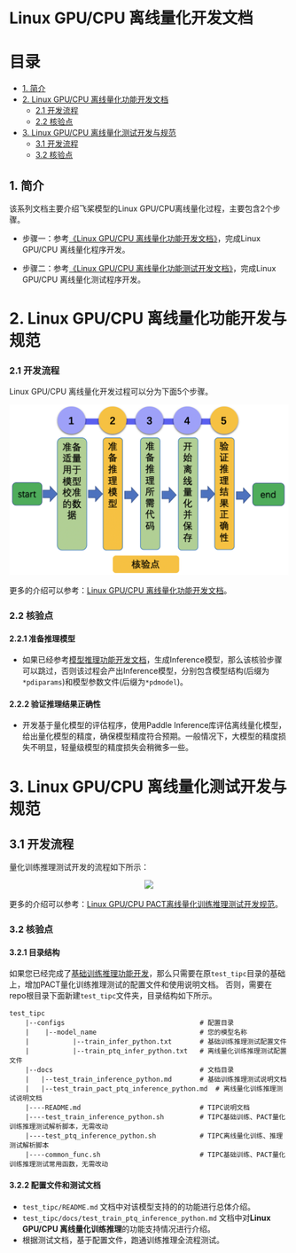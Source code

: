 # Linux GPU/CPU 离线量化开发文档

# 目录

- [1. 简介](#1)
- [2. Linux GPU/CPU 离线量化功能开发文档](#2)
    - [2.1 开发流程](#2.1)
    - [2.2 核验点](#2.2)
- [3. Linux GPU/CPU 离线量化测试开发与规范](#3)
    - [3.1 开发流程](#3.1)
    - [3.2 核验点](#3.2)

<a name="1"></a>

## 1. 简介

该系列文档主要介绍飞桨模型的Linux GPU/CPU离线量化过程，主要包含2个步骤。


- 步骤一：参考[《Linux GPU/CPU 离线量化功能开发文档》](./ptq_infer_python.md)，完成Linux GPU/CPU 离线量化程序开发。

- 步骤二：参考[《Linux GPU/CPU 离线量化功能测试开发文档》](./test_ptq_infer_python.md)，完成Linux GPU/CPU 离线量化测试程序开发。


<a name="2"></a>

# 2. Linux GPU/CPU 离线量化功能开发与规范

<a name="2.1"></a>

### 2.1 开发流程

Linux GPU/CPU 离线量化开发过程可以分为下面5个步骤。

<div align="center">
    <img src="../images/post_infer_quant_guide.png" width="800">
</div>


更多的介绍可以参考：[Linux GPU/CPU 离线量化功能开发文档](./ptq_infer_python.md)。

<a name="2.2"></a>

### 2.2 核验点

#### 2.2.1 准备推理模型

* 如果已经参考[模型推理功能开发文档](../train_infer_python/infer_python.md)，生成Inference模型，那么该核验步骤可以跳过，否则该过程会产出Inference模型，分别包含模型结构(后缀为`*pdiparams`)和模型参数文件(后缀为`*pdmodel`)。

#### 2.2.2 验证推理结果正确性

* 开发基于量化模型的评估程序，使用Paddle Inference库评估离线量化模型，给出量化模型的精度，确保模型精度符合预期。一般情况下，大模型的精度损失不明显，轻量级模型的精度损失会稍微多一些。

<a name="3"></a>

# 3. Linux GPU/CPU 离线量化测试开发与规范

## 3.1 开发流程


量化训练推理测试开发的流程如下所示：
<div align="center">
    <img src="./images/post_infer_quant_guide.png" width="800">
</div>

更多的介绍可以参考：[Linux GPU/CPU PACT离线量化训练推理测试开发规范](./test_ptq_infer_python.md)。


### 3.2 核验点

#### 3.2.1 目录结构

如果您已经完成了[基础训练推理功能开发](../train_infer_python/README.md)，那么只需要在原`test_tipc`目录的基础上，增加PACT量化训练推理测试的配置文件和使用说明文档。
否则，需要在repo根目录下面新建`test_tipc`文件夹，目录结构如下所示。

```
test_tipc
    |--configs                                  # 配置目录
    |    |--model_name                          # 您的模型名称
    |           |--train_infer_python.txt       # 基础训练推理测试配置文件
    |           |--train_ptq_infer_python.txt   # 离线量化训练推理测试配置文件
    |--docs                                     # 文档目录
    |   |--test_train_inference_python.md       # 基础训练推理测试说明文档
    |   |--test_train_pact_ptq_inference_python.md  # 离线量化训练推理测试说明文档
    |----README.md                              # TIPC说明文档
    |----test_train_inference_python.sh         # TIPC基础训练、PACT量化训练推理测试解析脚本，无需改动
    |----test_ptq_inference_python.sh           # TIPC离线量化训练、推理测试解析脚本
    |----common_func.sh                         # TIPC基础训练、PACT量化训练推理测试常用函数，无需改动
```

#### 3.2.2 配置文件和测试文档

* `test_tipc/README.md` 文档中对该模型支持的的功能进行总体介绍。
* `test_tipc/docs/test_train_ptq_inference_python.md` 文档中对**Linux GPU/CPU 离线量化训练推理**的功能支持情况进行介绍。
* 根据测试文档，基于配置文件，跑通训练推理全流程测试。